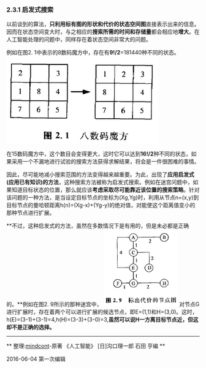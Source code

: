 ### 2.3.1 启发式搜索

以前谈到的算法，**只利用标有图的形状和代价的状态空间图**直接表示出来的信息。因而在状态空间变大时，与之相应的**搜索所需的时间和存储量**都会相应地**增大**。在人工智能处理的问题中，同样存在着状态空间非常大的问题。

例如在图2. 1中表示的8数码魔方中，存在有**9!/2**=181440种不同的状态。
![](../The-Relationship/cube.jpg)

在15数码魔方中，这个数目会变得更大，这时它可以达到**16!/2**种不同的状态，如果采用一个不漏地进行试验的搜索方法获得求解结果，将会是一件很困难的事情。

因此，尽可能地减小搜索范围的方法变得越来越重要。为此，出现了**应用启发式(应用已有知识)的方法**，这种搜索方法被称为启发式搜索。例如在迷宫问题中，如果知道目标状态的位置，那么就应该**考虑采取尽可能靠近该位置的搜索策略**。针对该问题的一种方法，是当设定目标节点的坐标为(Xg,Yg)时，利用从节点n=(x,y)到目标节点的曼哈顿距离h(n)=(Xg-x)+(Yg-y)的绝对值，对能使这个距离值变小的那种节点进行扩展。

**不过，这种启发式的方法，虽然在多数情况下是有用的，但是未必都是正确的。**例如在图2. 9所示的那种迷宫中，
![](../One-by-one-search/标出代价的节点图.jpg)
对节点G进行扩展时，存在着两个可以进行扩展的候选节点，即E=(1,1)和H=(3,0)。这时，h(E)=(3-1)+(3-1)=4,h(H)=(3-3)+(3-0)=3,**虽然可以说H一方离目标节点近，但这却不是正确的选择。**

---
** 整理:[mindcont](https://github.com/mindcont)-原著 《人工智能》 [日]沟口理一郎 石田 亨编 **

2016-06-04 第一次编辑